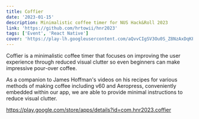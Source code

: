 ```yaml
---
title: Coffier
date: '2023-01-15'
description: Minimalistic coffee timer for NUS Hack&Roll 2023
link: 'https://github.com/hrtowii/hnr2023'
tags: ['Event', 'React Native']
cover: 'https://play-lh.googleusercontent.com/aQvvCIgSV3Ou0S_Z8NzAxDqKFlKUrMbnjH4MBH87r180g5owfVxvyPvxp2wX8s26cDpB=w416-h235-rw'
---
```


Coffier is a minimalistic coffee timer that focuses on improving the user 
experience through reduced visual clutter so even beginners can make impressive pour-over coffee.

As a companion to James Hoffman's videos on his recipes for various methods
of making coffee including v60 and Aeropress, conveniently embedded within our app, 
we are able to provide minimal instructions to reduce visual clutter.

https://play.google.com/store/apps/details?id=com.hnr2023.coffier
